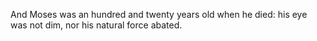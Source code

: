 And Moses was an hundred and twenty years old when he died: his eye was not dim, nor his natural force abated.
